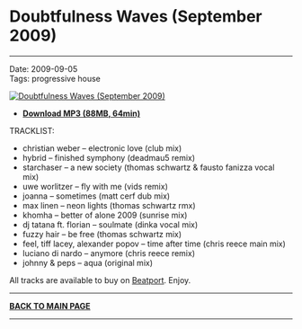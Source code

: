 # Doubtfulness Waves (September 2009)

----

Date: 2009-09-05    
Tags: progressive house    

[![Doubtfulness Waves (September 2009)](https://drive.google.com/uc?export=download&id=0B1aIvu0NI6o4aWF0czBGQmJjOE0)](https://drive.google.com/uc?export=download&id=0B_4_ynm06YZIOWREbnlvSWhqZzA)  

* [**Download MP3 (88MB, 64min)**](https://1drv.ms/u/s!Alo3H0XlzdZxgR9NFbrQLg9AzsLF?e=vVKTHN)  

TRACKLIST:  

* christian weber – electronic love (club mix)
* hybrid – finished symphony (deadmau5 remix)
* starchaser – a new society (thomas schwartz & fausto fanizza vocal mix)
* uwe worlitzer – fly with me (vids remix)
* joanna – sometimes (matt cerf dub mix)
* max linen – neon lights (thomas schwartz rmx)
* khomha – better of alone 2009 (sunrise mix)
* dj tatana ft. florian – soulmate (dinka vocal mix)
* fuzzy hair – be free (thomas schwartz mix)
* feel, tiff lacey, alexander popov – time after time (chris reece main mix)
* luciano di nardo – anymore (chris reece remix)
* johnny & peps – aqua (original mix)

All tracks are available to buy on <a href="http://beatport.com" target="_blank">Beatport</a>.
Enjoy.


----

[**BACK TO MAIN PAGE**](./README.md)

---- 
